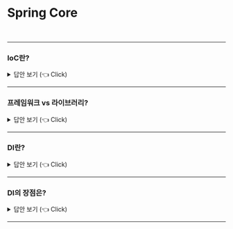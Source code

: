 # Spring Core
<br>


-----------------------

### IoC란?

<details>
   <summary> 답안 보기 (👈 Click)</summary>
<br />
+ IoC란 Inversion Of Control의 줄임말로, 프로그램의 제어권을 프레임워크가 가져가는 것을 의미합니다.  
</details>

-----------------------

### 프레임워크 vs 라이브러리?

<details>
   <summary> 답안 보기 (👈 Click)</summary>
<br />
+ 내가 작성한 코드의 제어권을 가져가는 것을 프레임워크라고 합니다. <br>
  반면, 라이브러리는 내가 작성한 코드의 제어권을 가져가지 않습니다. 
</details>

-----------------------

### DI란?

<details>
   <summary> 답안 보기 (👈 Click)</summary>
<br />
+ 실행 시점에 외부에서 실제 구현 객체를 생성하고, 클라이언트에 전달해서 클라이언트와 서버의 실제 의존 관계가 연결되는 것
</details>

-----------------------


### DI의 장점은?

<details>
   <summary> 답안 보기 (👈 Click)</summary>
<br />
+ DI를 사용하면 정적인 클래스 의존 관계를 변경하지 않고, 동적인 객체 의존 관계를 쉽게 변경할 수 있습니다.
  즉, 코드의 유연성과 유지보수성이 높아진다는 장점이 있습니다. 
</details>

-----------------------
